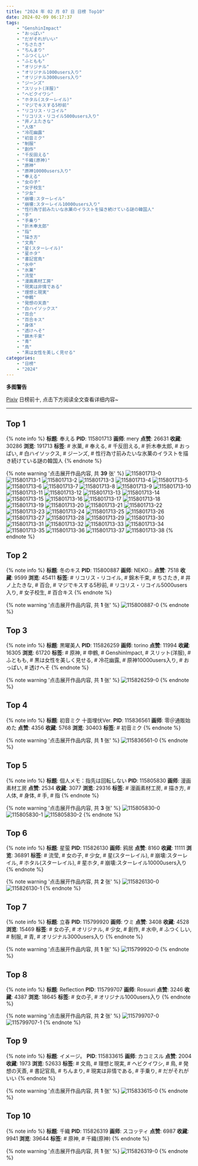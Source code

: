 ```yaml
---
title: "2024 年 02 月 07 日 日榜 Top10"
date: 2024-02-09 06:17:37
tags:
    - "GenshinImpact"
    - "おっぱい"
    - "だがそれがいい"
    - "ちさたき"
    - "ちんまり"
    - "ふつくしい"
    - "ふともも"
    - "オリジナル"
    - "オリジナル1000users入り"
    - "オリジナル3000users入り"
    - "ジーンズ"
    - "スリット(洋服)"
    - "ヘビクイワシ"
    - "ホタル(スターレイル)"
    - "マジでキスする5秒前"
    - "リコリス・リコイル"
    - "リコリス・リコイル5000users入り"
    - "井ノ上たきな"
    - "人体"
    - "冷花幽露"
    - "初音ミク"
    - "制服"
    - "創作"
    - "千反田える"
    - "千織(原神)"
    - "原神"
    - "原神10000users入り"
    - "奉える"
    - "女の子"
    - "女子校生"
    - "少女"
    - "崩壊:スターレイル"
    - "崩壊:スターレイル10000users入り"
    - "性行為寸前みたいな氷菓のイラストを描き続けている謎の韓国人"
    - "手"
    - "手乗り"
    - "折木奉太郎"
    - "指"
    - "描き方"
    - "文鳥"
    - "星(スターレイル)"
    - "星ホタ"
    - "書記官鳥"
    - "水中"
    - "氷菓"
    - "流莹"
    - "漫画素材工房"
    - "現実は非情である"
    - "理想と現実"
    - "申鶴"
    - "発想の天斎"
    - "白ハイソックス"
    - "百合"
    - "百合キス"
    - "身体"
    - "透けへそ"
    - "錦木千束"
    - "青"
    - "鳥"
    - "黒は女性を美しく見せる"
categories:
    - "日榜"
    - "2024"
---
```


<i class="fa fa-triangle-exclamation"></i>**多图警告**<i class="fa fa-triangle-exclamation"></i>

[Pixiv](https://www.pixiv.net/) 日榜前十, 点击下方阅读全文查看详细内容~

<!-- more -->

---

## Top 1

{% note info %}
**标题**: 奉える
**PID**: 115801713 **画师**: mery
**点赞**: 26631 **收藏**: 30286 **浏览**: 191713
**标签**: # 氷菓, # 奉える, # 千反田える, # 折木奉太郎, # おっぱい, # 白ハイソックス, # ジーンズ, # 性行為寸前みたいな氷菓のイラストを描き続けている謎の韓国人
{% endnote %}

{% note warning '点击展开作品内容, 共 **39** 张' %}
![115801713-0](https://i.pixiv.re/img-original/img/2024/02/06/01/00/10/115801713_p0.png)
![115801713-1](https://i.pixiv.re/img-original/img/2024/02/06/01/00/10/115801713_p1.png)
![115801713-2](https://i.pixiv.re/img-original/img/2024/02/06/01/00/10/115801713_p2.png)
![115801713-3](https://i.pixiv.re/img-original/img/2024/02/06/01/00/10/115801713_p3.png)
![115801713-4](https://i.pixiv.re/img-original/img/2024/02/06/01/00/10/115801713_p4.png)
![115801713-5](https://i.pixiv.re/img-original/img/2024/02/06/01/00/10/115801713_p5.png)
![115801713-6](https://i.pixiv.re/img-original/img/2024/02/06/01/00/10/115801713_p6.png)
![115801713-7](https://i.pixiv.re/img-original/img/2024/02/06/01/00/10/115801713_p7.png)
![115801713-8](https://i.pixiv.re/img-original/img/2024/02/06/01/00/10/115801713_p8.png)
![115801713-9](https://i.pixiv.re/img-original/img/2024/02/06/01/00/10/115801713_p9.png)
![115801713-10](https://i.pixiv.re/img-original/img/2024/02/06/01/00/10/115801713_p10.png)
![115801713-11](https://i.pixiv.re/img-original/img/2024/02/06/01/00/10/115801713_p11.png)
![115801713-12](https://i.pixiv.re/img-original/img/2024/02/06/01/00/10/115801713_p12.png)
![115801713-13](https://i.pixiv.re/img-original/img/2024/02/06/01/00/10/115801713_p13.png)
![115801713-14](https://i.pixiv.re/img-original/img/2024/02/06/01/00/10/115801713_p14.png)
![115801713-15](https://i.pixiv.re/img-original/img/2024/02/06/01/00/10/115801713_p15.png)
![115801713-16](https://i.pixiv.re/img-original/img/2024/02/06/01/00/10/115801713_p16.png)
![115801713-17](https://i.pixiv.re/img-original/img/2024/02/06/01/00/10/115801713_p17.png)
![115801713-18](https://i.pixiv.re/img-original/img/2024/02/06/01/00/10/115801713_p18.png)
![115801713-19](https://i.pixiv.re/img-original/img/2024/02/06/01/00/10/115801713_p19.png)
![115801713-20](https://i.pixiv.re/img-original/img/2024/02/06/01/00/10/115801713_p20.png)
![115801713-21](https://i.pixiv.re/img-original/img/2024/02/06/01/00/10/115801713_p21.png)
![115801713-22](https://i.pixiv.re/img-original/img/2024/02/06/01/00/10/115801713_p22.png)
![115801713-23](https://i.pixiv.re/img-original/img/2024/02/06/01/00/10/115801713_p23.png)
![115801713-24](https://i.pixiv.re/img-original/img/2024/02/06/01/00/10/115801713_p24.png)
![115801713-25](https://i.pixiv.re/img-original/img/2024/02/06/01/00/10/115801713_p25.png)
![115801713-26](https://i.pixiv.re/img-original/img/2024/02/06/01/00/10/115801713_p26.png)
![115801713-27](https://i.pixiv.re/img-original/img/2024/02/06/01/00/10/115801713_p27.png)
![115801713-28](https://i.pixiv.re/img-original/img/2024/02/06/01/00/10/115801713_p28.png)
![115801713-29](https://i.pixiv.re/img-original/img/2024/02/06/01/00/10/115801713_p29.png)
![115801713-30](https://i.pixiv.re/img-original/img/2024/02/06/01/00/10/115801713_p30.png)
![115801713-31](https://i.pixiv.re/img-original/img/2024/02/06/01/00/10/115801713_p31.png)
![115801713-32](https://i.pixiv.re/img-original/img/2024/02/06/01/00/10/115801713_p32.png)
![115801713-33](https://i.pixiv.re/img-original/img/2024/02/06/01/00/10/115801713_p33.png)
![115801713-34](https://i.pixiv.re/img-original/img/2024/02/06/01/00/10/115801713_p34.png)
![115801713-35](https://i.pixiv.re/img-original/img/2024/02/06/01/00/10/115801713_p35.png)
![115801713-36](https://i.pixiv.re/img-original/img/2024/02/06/01/00/10/115801713_p36.png)
![115801713-37](https://i.pixiv.re/img-original/img/2024/02/06/01/00/10/115801713_p37.png)
![115801713-38](https://i.pixiv.re/img-original/img/2024/02/06/01/00/10/115801713_p38.png)
{% endnote %}

## Top 2

{% note info %}
**标题**: 冬のキス
**PID**: 115800887 **画师**: NEKO♨
**点赞**: 7518 **收藏**: 9599 **浏览**: 45411
**标签**: # リコリス・リコイル, # 錦木千束, # ちさたき, # 井ノ上たきな, # 百合, # マジでキスする5秒前, # リコリス・リコイル5000users入り, # 女子校生, # 百合キス
{% endnote %}

{% note warning '点击展开作品内容, 共 **1** 张' %}
![115800887-0](https://i.pixiv.re/img-original/img/2024/02/06/00/30/03/115800887_p0.jpg)
{% endnote %}

## Top 3

{% note info %}
**标题**: 黒曜美人
**PID**: 115826259 **画师**: torino
**点赞**: 11994 **收藏**: 16305 **浏览**: 61720
**标签**: # 原神, # 申鶴, # GenshinImpact, # スリット(洋服), # ふともも, # 黒は女性を美しく見せる, # 冷花幽露, # 原神10000users入り, # おっぱい, # 透けへそ
{% endnote %}

{% note warning '点击展开作品内容, 共 **1** 张' %}
![115826259-0](https://i.pixiv.re/img-original/img/2024/02/07/01/14/46/115826259_p0.jpg)
{% endnote %}

## Top 4

{% note info %}
**标题**: 初音ミク 十面埋伏Ver.
**PID**: 115836561 **画师**: 零＠通販始めた
**点赞**: 4356 **收藏**: 5768 **浏览**: 30403
**标签**: # 初音ミク
{% endnote %}

{% note warning '点击展开作品内容, 共 **1** 张' %}
![115836561-0](https://i.pixiv.re/img-original/img/2024/02/07/12/04/37/115836561_p0.jpg)
{% endnote %}

## Top 5

{% note info %}
**标题**: 個人メモ：指先は回転しない
**PID**: 115805830 **画师**: 漫画素材工房
**点赞**: 2534 **收藏**: 3077 **浏览**: 29316
**标签**: # 漫画素材工房, # 描き方, # 人体, # 身体, # 手, # 指
{% endnote %}

{% note warning '点击展开作品内容, 共 **3** 张' %}
![115805830-0](https://i.pixiv.re/img-original/img/2024/02/06/06/00/05/115805830_p0.jpg)
![115805830-1](https://i.pixiv.re/img-original/img/2024/02/06/06/00/05/115805830_p1.jpg)
![115805830-2](https://i.pixiv.re/img-original/img/2024/02/06/06/00/05/115805830_p2.jpg)
{% endnote %}

## Top 6

{% note info %}
**标题**: 星萤
**PID**: 115826130 **画师**: 鸦居
**点赞**: 8160 **收藏**: 11111 **浏览**: 36891
**标签**: # 流莹, # 女の子, # 少女, # 星(スターレイル), # 崩壊:スターレイル, # ホタル(スターレイル), # 星ホタ, # 崩壊:スターレイル10000users入り
{% endnote %}

{% note warning '点击展开作品内容, 共 **2** 张' %}
![115826130-0](https://i.pixiv.re/img-original/img/2024/02/06/23/57/56/115826130_p0.jpg)
![115826130-1](https://i.pixiv.re/img-original/img/2024/02/06/23/57/56/115826130_p1.jpg)
{% endnote %}

## Top 7

{% note info %}
**标题**: 立春
**PID**: 115799920 **画师**: ウミ
**点赞**: 3408 **收藏**: 4528 **浏览**: 15469
**标签**: # 女の子, # オリジナル, # 少女, # 創作, # 水中, # ふつくしい, # 制服, # 青, # オリジナル3000users入り
{% endnote %}

{% note warning '点击展开作品内容, 共 **1** 张' %}
![115799920-0](https://i.pixiv.re/img-original/img/2024/02/06/00/17/01/115799920_p0.jpg)
{% endnote %}

## Top 8

{% note info %}
**标题**: Reflection
**PID**: 115799707 **画师**: Rosuuri
**点赞**: 3246 **收藏**: 4387 **浏览**: 18645
**标签**: # 女の子, # オリジナル1000users入り
{% endnote %}

{% note warning '点击展开作品内容, 共 **2** 张' %}
![115799707-0](https://i.pixiv.re/img-original/img/2024/02/07/09/43/34/115799707_p0.jpg)
![115799707-1](https://i.pixiv.re/img-original/img/2024/02/07/09/43/34/115799707_p1.jpg)
{% endnote %}

## Top 9

{% note info %}
**标题**: イメージ。
**PID**: 115833615 **画师**: カコミスル
**点赞**: 2004 **收藏**: 1973 **浏览**: 52633
**标签**: # 文鳥, # 理想と現実, # ヘビクイワシ, # 鳥, # 発想の天斎, # 書記官鳥, # ちんまり, # 現実は非情である, # 手乗り, # だがそれがいい
{% endnote %}

{% note warning '点击展开作品内容, 共 **1** 张' %}
![115833615-0](https://i.pixiv.re/img-original/img/2024/02/07/20/58/07/115833615_p0.jpg)
{% endnote %}

## Top 10

{% note info %}
**标题**: 千織
**PID**: 115826319 **画师**: スコッティ
**点赞**: 6987 **收藏**: 9941 **浏览**: 39644
**标签**: # 原神, # 千織(原神)
{% endnote %}

{% note warning '点击展开作品内容, 共 **1** 张' %}
![115826319-0](https://i.pixiv.re/img-original/img/2024/02/07/00/00/37/115826319_p0.jpg)
{% endnote %}
